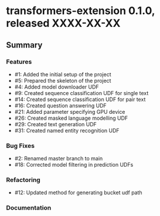 # transformers-extension 0.1.0, released XXXX-XX-XX


## Summary


### Features

  - #1: Added the initial setup of the project
  - #5: Prepared the skeleton of the project
  - #4: Added model downloader UDF 
  - #9: Created sequence classification UDF for single text
  - #14: Created sequence classification UDF for pair text
  - #16: Created question answering UDF
  - #21: Added parameter specifying GPU device
  - #26: Created masked language modelling UDF
  - #29: Created text generation UDF
  - #31: Created named entity recognition UDF
  
### Bug Fixes

  - #2: Renamed master branch to main
  - #18: Corrected model filtering in prediction UDFs

### Refactoring

 - #12: Updated method for generating bucket udf path

### Documentation

  